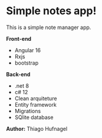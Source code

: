 # Simple notes app!

This is a simple note manager app.

**Front-end**

- Angular 16
- Rxjs
- bootstrap

**Back-end**

- .net 8
- c# 12
- Clean arquiteture
- Entity framework
- Migrations
- SQlite database

**Author:**
Thiago Hufnagel
